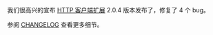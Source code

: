我们很高兴的宣布 [HTTP 客户端扩展](https://github.com/yiisoft/yii2-httpclient) 2.0.4 版本发布了，修复了 4 个 bug。

参阅 [CHANGELOG](https://github.com/yiisoft/yii2-httpclient/blob/2.0.4/CHANGELOG.md) 查看更多细节。
